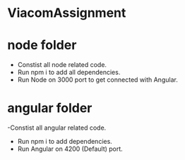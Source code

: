 # ViacomAssignment

# node folder

- Constist all node related code.
- Run npm i to add all dependencies.
- Run Node on 3000 port to get connected with Angular.

# angular folder

 -Constist all angular related code.
- Run npm i to add dependencies.
- Run Angular on 4200 (Default) port.
